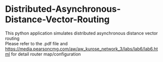 # Distributed-Asynchronous-Distance-Vector-Routing
This python application simulates distributed asynchronous distance vector routing<br>
Please refer to the .pdf file and https://media.pearsoncmg.com/aw/aw_kurose_network_3/labs/lab6/lab6.html for detail router map/configuration
